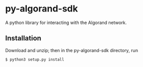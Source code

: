 # py-algorand-sdk

A python library for interacting with the Algorand network.

## Installation

Download and unzip; then in the py-algorand-sdk directory, run 

```
$ python3 setup.py install
```
